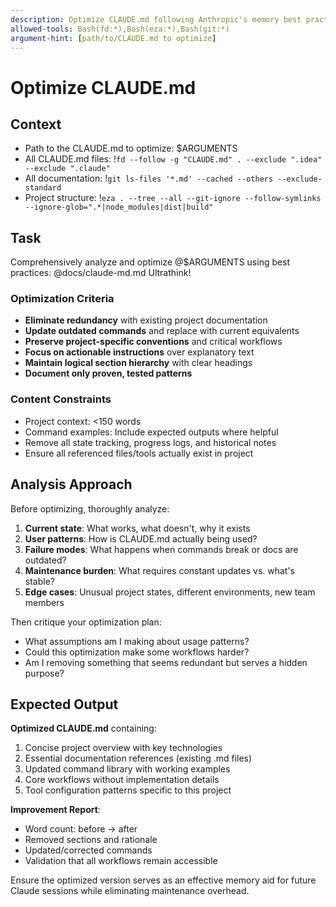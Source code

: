 ```yaml
---
description: Optimize CLAUDE.md following Anthropic's memory best practices
allowed-tools: Bash(fd:*),Bash(eza:*),Bash(git:*)
argument-hint: [path/to/CLAUDE.md to optimize]
---
```


# Optimize CLAUDE.md

## Context
- Path to the CLAUDE.md to optimize: $ARGUMENTS
- All CLAUDE.md files: !`fd --follow -g "CLAUDE.md" . --exclude ".idea" --exclude ".claude"`
- All documentation: !`git ls-files '*.md' --cached --others --exclude-standard`
- Project structure: !`eza . --tree --all --git-ignore --follow-symlinks --ignore-glob=".*|node_modules|dist|build"`

## Task

Comprehensively analyze and optimize @$ARGUMENTS using best practices: @docs/claude-md.md
Ultrathink!

### Optimization Criteria

- **Eliminate redundancy** with existing project documentation
- **Update outdated commands** and replace with current equivalents
- **Preserve project-specific conventions** and critical workflows
- **Focus on actionable instructions** over explanatory text
- **Maintain logical section hierarchy** with clear headings
- **Document only proven, tested patterns**

### Content Constraints

- Project context: <150 words
- Command examples: Include expected outputs where helpful
- Remove all state tracking, progress logs, and historical notes
- Ensure all referenced files/tools actually exist in project

## Analysis Approach

Before optimizing, thoroughly analyze:
1. **Current state**: What works, what doesn't, why it exists
2. **User patterns**: How is CLAUDE.md actually being used?
3. **Failure modes**: What happens when commands break or docs are outdated?
4. **Maintenance burden**: What requires constant updates vs. what's stable?
5. **Edge cases**: Unusual project states, different environments, new team members

Then critique your optimization plan:
- What assumptions am I making about usage patterns?
- Could this optimization make some workflows harder?
- Am I removing something that seems redundant but serves a hidden purpose?

## Expected Output

**Optimized CLAUDE.md** containing:

1. Concise project overview with key technologies
2. Essential documentation references (existing .md files)
3. Updated command library with working examples
4. Core workflows without implementation details
5. Tool configuration patterns specific to this project

**Improvement Report**:

- Word count: before → after
- Removed sections and rationale
- Updated/corrected commands
- Validation that all workflows remain accessible

Ensure the optimized version serves as an effective memory aid for future Claude sessions while eliminating maintenance overhead.
